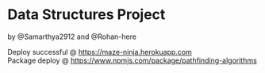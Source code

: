 # Data Structures Project 
by @Samarthya2912 and @Rohan-here

Deploy successful @ https://maze-ninja.herokuapp.com <br/>
Package deploy @ https://www.npmjs.com/package/pathfinding-algorithms <br/>
